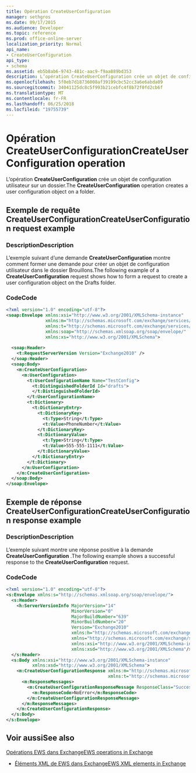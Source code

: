 ```yaml
---
title: Opération CreateUserConfiguration
manager: sethgros
ms.date: 09/17/2015
ms.audience: Developer
ms.topic: reference
ms.prod: office-online-server
localization_priority: Normal
api_name:
- CreateUserConfiguration
api_type:
- schema
ms.assetid: eb5b8ab6-9743-481c-aac9-f9aa889bd353
description: L’opération CreateUserConfiguration crée un objet de configuration utilisateur sur un dossier.
ms.openlocfilehash: 5f0eb7d18736008af39199cbc52cc3a6e6abda09
ms.sourcegitcommit: 34041125dc8c5f993b21cebfc4f8b72f0fd2cb6f
ms.translationtype: MT
ms.contentlocale: fr-FR
ms.lasthandoff: 06/25/2018
ms.locfileid: "19755739"
---
```

# <a name="createuserconfiguration-operation"></a><span data-ttu-id="2ac90-103">Opération CreateUserConfiguration</span><span class="sxs-lookup"><span data-stu-id="2ac90-103">CreateUserConfiguration operation</span></span>

<span data-ttu-id="2ac90-104">L’opération **CreateUserConfiguration** crée un objet de configuration utilisateur sur un dossier.</span><span class="sxs-lookup"><span data-stu-id="2ac90-104">The **CreateUserConfiguration** operation creates a user configuration object on a folder.</span></span> 
  
## <a name="createuserconfiguration-request-example"></a><span data-ttu-id="2ac90-105">Exemple de requête CreateUserConfiguration</span><span class="sxs-lookup"><span data-stu-id="2ac90-105">CreateUserConfiguration request example</span></span>

### <a name="description"></a><span data-ttu-id="2ac90-106">Description</span><span class="sxs-lookup"><span data-stu-id="2ac90-106">Description</span></span>

<span data-ttu-id="2ac90-107">L’exemple suivant d’une demande **CreateUserConfiguration** montre comment former une demande pour créer un objet de configuration utilisateur dans le dossier Brouillons.</span><span class="sxs-lookup"><span data-stu-id="2ac90-107">The following example of a **CreateUserConfiguration** request shows how to form a request to create a user configuration object on the Drafts folder.</span></span> 
  
### <a name="code"></a><span data-ttu-id="2ac90-108">Code</span><span class="sxs-lookup"><span data-stu-id="2ac90-108">Code</span></span>

```XML
<?xml version="1.0" encoding="utf-8"?>
<soap:Envelope xmlns:xsi="http://www.w3.org/2001/XMLSchema-instance"
               xmlns:m="http://schemas.microsoft.com/exchange/services/2006/messages"
               xmlns:t="http://schemas.microsoft.com/exchange/services/2006/types"
               xmlns:soap="http://schemas.xmlsoap.org/soap/envelope/"
               xmlns:xs="http://www.w3.org/2001/XMLSchema">
  
  <soap:Header>
    <t:RequestServerVersion Version="Exchange2010" />
  </soap:Header>
  <soap:Body>
    <m:CreateUserConfiguration>
      <m:UserConfiguration>
        <t:UserConfigurationName Name="TestConfig">
          <t:DistinguishedFolderId Id="drafts">
          </t:DistinguishedFolderId>
        </t:UserConfigurationName>
        <t:Dictionary>
          <t:DictionaryEntry>
            <t:DictionaryKey>
              <t:Type>String</t:Type>
              <t:Value>PhoneNumber</t:Value>
            </t:DictionaryKey>
            <t:DictionaryValue>
              <t:Type>String</t:Type>
              <t:Value>555-555-1111</t:Value>
            </t:DictionaryValue>
          </t:DictionaryEntry>
        </t:Dictionary>
      </m:UserConfiguration>  
    </m:CreateUserConfiguration>
  </soap:Body>
</soap:Envelope>
```

## <a name="createuserconfiguration-response-example"></a><span data-ttu-id="2ac90-109">Exemple de réponse CreateUserConfiguration</span><span class="sxs-lookup"><span data-stu-id="2ac90-109">CreateUserConfiguration response example</span></span>

### <a name="description"></a><span data-ttu-id="2ac90-110">Description</span><span class="sxs-lookup"><span data-stu-id="2ac90-110">Description</span></span>

<span data-ttu-id="2ac90-111">L’exemple suivant montre une réponse positive à la demande **CreateUserConfiguration** .</span><span class="sxs-lookup"><span data-stu-id="2ac90-111">The following example shows a successful response to the **CreateUserConfiguration** request.</span></span> 
  
### <a name="code"></a><span data-ttu-id="2ac90-112">Code</span><span class="sxs-lookup"><span data-stu-id="2ac90-112">Code</span></span>

```XML
<?xml version="1.0" encoding="utf-8"?>
<s:Envelope xmlns:s="http://schemas.xmlsoap.org/soap/envelope/">
  <s:Header>
    <h:ServerVersionInfo MajorVersion="14" 
                         MinorVersion="0" 
                         MajorBuildNumber="639" 
                         MinorBuildNumber="20" 
                         Version="Exchange2010" 
                         xmlns:h="http://schemas.microsoft.com/exchange/services/2006/types" 
                         xmlns="http://schemas.microsoft.com/exchange/services/2006/types" 
                         xmlns:xsi="http://www.w3.org/2001/XMLSchema-instance" 
                         xmlns:xsd="http://www.w3.org/2001/XMLSchema"/>
  </s:Header>
  <s:Body xmlns:xsi="http://www.w3.org/2001/XMLSchema-instance" 
          xmlns:xsd="http://www.w3.org/2001/XMLSchema">
    <m:CreateUserConfigurationResponse xmlns:m="http://schemas.microsoft.com/exchange/services/2006/messages" 
                                       xmlns:t="http://schemas.microsoft.com/exchange/services/2006/types">
      <m:ResponseMessages>
        <m:CreateUserConfigurationResponseMessage ResponseClass="Success">
          <m:ResponseCode>NoError</m:ResponseCode>
        </m:CreateUserConfigurationResponseMessage>
      </m:ResponseMessages>
    </m:CreateUserConfigurationResponse>
  </s:Body>
</s:Envelope>
```

## <a name="see-also"></a><span data-ttu-id="2ac90-113">Voir aussi</span><span class="sxs-lookup"><span data-stu-id="2ac90-113">See also</span></span>



[<span data-ttu-id="2ac90-114">Opérations EWS dans Exchange</span><span class="sxs-lookup"><span data-stu-id="2ac90-114">EWS operations in Exchange</span></span>](ews-operations-in-exchange.md)
  
- [<span data-ttu-id="2ac90-115">Éléments XML de EWS dans Exchange</span><span class="sxs-lookup"><span data-stu-id="2ac90-115">EWS XML elements in Exchange</span></span>](ews-xml-elements-in-exchange.md)


